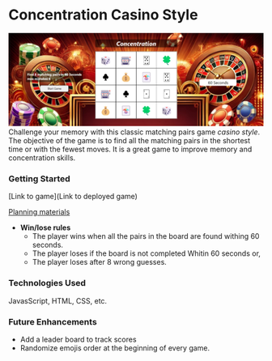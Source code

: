 # Concentration Casino Style

![concentration-casinoStyle](./images/Concentration-casinoStyle.jpg)
Challenge your memory with this classic matching pairs game _casino_ _style_. The objective of the game is to find all the matching pairs in the shortest time or with the fewest moves. It is a great game to improve memory and concentration skills. 



### Getting Started 
[Link to game](Link to deployed game)

[Planning materials](./project-planning/Concentration-Casino-Style.pdf)

* __Win/lose rules__
    * The player wins when all the pairs in the board are found withing 60 seconds.
    * The player loses if the board is not completed Whitin 60 seconds or,
    * The player loses after 8 wrong guesses.


### Technologies Used
JavasScript, HTML, CSS, etc. 

### Future Enhancements
* Add a leader board to track scores
* Randomize emojis order at the beginning of every game.  
